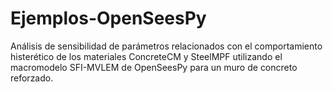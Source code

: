 # Ejemplos-OpenSeesPy
Análisis de sensibilidad de parámetros relacionados con el comportamiento histerético de los materiales ConcreteCM y SteelMPF utilizando el macromodelo SFI-MVLEM de OpenSeesPy para un muro de concreto reforzado.
